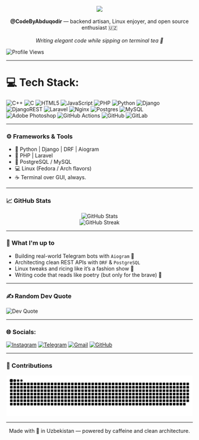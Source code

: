 <p align="center" style="max-width: 600px;">
  <img src="https://readme-typing-svg.herokuapp.com?font=Fira+Code&weight=500&size=24&pause=1000&center=true&vCenter=true&width=600&lines=Hi+there+%F0%9F%91%8B+I'm+Abduqodir+-+YoruDev;Backend+Engineer+%7C+Linux+Poweruser;Aiogram+botmaker+%7C+DRF+lover;Writing+code+like+poetry+%E2%9C%A8" />
</p>

<p align="center">
  <b>@CodeByAbduqodir</b> — backend artisan, Linux enjoyer, and open source enthusiast 🇺🇿  
  <br><br>
  <i>Writing elegant code while sipping on terminal tea 🍵</i>
</p>


![Profile Views](https://komarev.com/ghpvc/?username=CodeByAbduqodir&style=for-the-badge&color=blueviolet)

---

# 💻 Tech Stack:
![C++](https://img.shields.io/badge/c++-%2300599C.svg?style=for-the-badge&logo=c%2B%2B&logoColor=white) ![C](https://img.shields.io/badge/c-%2300599C.svg?style=for-the-badge&logo=c&logoColor=white) ![HTML5](https://img.shields.io/badge/html5-%23E34F26.svg?style=for-the-badge&logo=html5&logoColor=white) ![JavaScript](https://img.shields.io/badge/javascript-%23323330.svg?style=for-the-badge&logo=javascript&logoColor=%23F7DF1E) ![PHP](https://img.shields.io/badge/php-%23777BB4.svg?style=for-the-badge&logo=php&logoColor=white) ![Python](https://img.shields.io/badge/python-3670A0?style=for-the-badge&logo=python&logoColor=ffdd54) ![Django](https://img.shields.io/badge/django-%23092E20.svg?style=for-the-badge&logo=django&logoColor=white) ![DjangoREST](https://img.shields.io/badge/DJANGO-REST-ff1709?style=for-the-badge&logo=django&logoColor=white&color=ff1709&labelColor=gray) ![Laravel](https://img.shields.io/badge/laravel-%23FF2D20.svg?style=for-the-badge&logo=laravel&logoColor=white) ![Nginx](https://img.shields.io/badge/nginx-%23009639.svg?style=for-the-badge&logo=nginx&logoColor=white) ![Postgres](https://img.shields.io/badge/postgres-%23316192.svg?style=for-the-badge&logo=postgresql&logoColor=white) ![MySQL](https://img.shields.io/badge/mysql-4479A1.svg?style=for-the-badge&logo=mysql&logoColor=white) ![Adobe Photoshop](https://img.shields.io/badge/adobe%20photoshop-%2331A8FF.svg?style=for-the-badge&logo=adobe%20photoshop&logoColor=white) ![GitHub Actions](https://img.shields.io/badge/github%20actions-%232671E5.svg?style=for-the-badge&logo=githubactions&logoColor=white) ![GitHub](https://img.shields.io/badge/github-%23121011.svg?style=for-the-badge&logo=github&logoColor=white) ![GitLab](https://img.shields.io/badge/gitlab-%23181717.svg?style=for-the-badge&logo=gitlab&logoColor=white)

---

### ⚙️ Frameworks & Tools
- 🐍 Python | Django | DRF | Aiogram
- 🐘 PHP | Laravel
- 🧠 PostgreSQL / MySQL
- 💻 Linux (Fedora / Arch flavors)
- ☕ Terminal over GUI, always.

---

### 📈 GitHub Stats
<p align="center">
  <img src="https://github-readme-stats.vercel.app/api?username=CodeByAbduqodir&show_icons=true&theme=tokyonight" alt="GitHub Stats" />
  <br>
  <img src="https://github-readme-streak-stats.herokuapp.com/?user=CodeByAbduqodir&theme=tokyonight" alt="GitHub Streak" />
</p>

---

### 🎯 What I'm up to
- Building real-world Telegram bots with `Aiogram` 🚀  
- Architecting clean REST APIs with `DRF` & `PostgreSQL`  
- Linux tweaks and ricing like it’s a fashion show 🐧  
- Writing code that reads like poetry (but only for the brave) 🧘

---

### ✍️ Random Dev Quote
![Dev Quote](https://quotes-github-readme.vercel.app/api?type=horizontal&theme=tokyonight)

---


### 🌐 Socials:


[![Instagram](https://img.shields.io/badge/Instagram-%23E4405F.svg?logo=Instagram&logoColor=white)](https://instagram.com/justabduqodir)
[![Telegram](https://img.shields.io/badge/Telegram-2CA5E0.svg?logo=Telegram&logoColor=white)](https://t.me/PHPioneer)
[![Gmail](https://img.shields.io/badge/Gmail-D14836.svg?logo=Gmail&logoColor=white)](mailto:alrgmw@google.com)
[![GitHub](https://img.shields.io/badge/GitHub-181717.svg?logo=GitHub&logoColor=white)](https://github.com/CodeByAbduqodir)


---

### 🐍 Contributions
<p align="center">
  <img src="https://raw.githubusercontent.com/CodeByAbduqodir/CodeByAbduqodir/output/github-contribution-grid-snake.svg" />
</p>

---

<p align="center">
  Made with 💚 in Uzbekistan — powered by caffeine and clean architecture.
</p>
